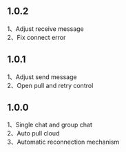 ## 1.0.2

1、Adjust receive message </br>
2、Fix connect error </br>

## 1.0.1

1、Adjust send message </br>
2、Open pull and retry control </br>

## 1.0.0

1、Single chat and group chat </br>
2、Auto pull cloud </br>
3、Automatic reconnection mechanism </br>
